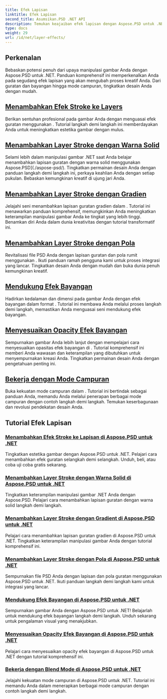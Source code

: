 ```yaml
---
title: Efek Lapisan
linktitle: Efek Lapisan
second_title: Asumsikan.PSD .NET API
description: Temukan keajaiban efek lapisan dengan Aspose.PSD untuk .NET! Tingkatkan keterampilan manipulasi gambar Anda dengan belajar menambahkan mode guratan, bayangan, dan campuran.
type: docs
weight: 29
url: /id/net/layer-effects/
---
```

## Perkenalan

Bebaskan potensi penuh dari upaya manipulasi gambar Anda dengan Aspose.PSD untuk .NET. Panduan komprehensif ini memperkenalkan Anda pada segudang efek lapisan yang akan mengubah proses kreatif Anda. Dari guratan dan bayangan hingga mode campuran, tingkatkan desain Anda dengan mudah.

## [Menambahkan Efek Stroke ke Layers](./adding-stroke-effects/)

Berikan sentuhan profesional pada gambar Anda dengan menguasai efek guratan menggunakan . Tutorial langkah demi langkah ini memberdayakan Anda untuk meningkatkan estetika gambar dengan mulus. 

## [Menambahkan Layer Stroke dengan Warna Solid](./adding-stroke-layer-solid-color/)

Selami lebih dalam manipulasi gambar .NET saat Anda belajar menambahkan lapisan guratan dengan warna solid menggunakan Aspose.PSD](./aspose-psd/). Tingkatkan permainan desain Anda dengan panduan langkah demi langkah ini, perkaya keahlian Anda dengan setiap pukulan. Bebaskan kemungkinan kreatif di ujung jari Anda.

## [Menambahkan Layer Stroke dengan Gradien](./adding-stroke-layer-gradient/)

Jelajahi seni menambahkan lapisan guratan gradien dalam . Tutorial ini menawarkan panduan komprehensif, memungkinkan Anda meningkatkan keterampilan manipulasi gambar Anda ke tingkat yang lebih tinggi. Benamkan diri Anda dalam dunia kreativitas dengan tutorial transformatif ini.

## [Menambahkan Layer Stroke dengan Pola](./adding-stroke-layer-pattern/)

Revitalisasi file PSD Anda dengan lapisan guratan dan pola rumit menggunakan . Ikuti panduan ramah pengguna kami untuk proses integrasi yang lancar. Tingkatkan desain Anda dengan mudah dan buka dunia penuh kemungkinan kreatif.

## [Mendukung Efek Bayangan](./supporting-shadow-effects/)

Hadirkan kedalaman dan dimensi pada gambar Anda dengan efek bayangan dalam format . Tutorial ini membawa Anda melalui proses langkah demi langkah, memastikan Anda menguasai seni mendukung efek bayangan. 

## [Menyesuaikan Opacity Efek Bayangan](./adjusting-shadow-effect-opacity/)

Sempurnakan gambar Anda lebih lanjut dengan mempelajari cara menyesuaikan opasitas efek bayangan di . Tutorial komprehensif ini memberi Anda wawasan dan keterampilan yang dibutuhkan untuk menyempurnakan kreasi Anda. Tingkatkan permainan desain Anda dengan pengetahuan penting ini.

## [Bekerja dengan Mode Campuran](./working-with-blend-modes/)

Buka kekuatan mode campuran dalam . Tutorial ini bertindak sebagai panduan Anda, memandu Anda melalui penerapan berbagai mode campuran dengan contoh langkah demi langkah. Temukan keserbagunaan dan revolusi pendekatan desain Anda.

## Tutorial Efek Lapisan
### [Menambahkan Efek Stroke ke Lapisan di Aspose.PSD untuk .NET](./adding-stroke-effects/)
Tingkatkan estetika gambar dengan Aspose.PSD untuk .NET. Pelajari cara menambahkan efek guratan selangkah demi selangkah. Unduh, beli, atau coba uji coba gratis sekarang.
### [Menambahkan Layer Stroke dengan Warna Solid di Aspose.PSD untuk .NET](./adding-stroke-layer-solid-color/)
Tingkatkan keterampilan manipulasi gambar .NET Anda dengan Aspose.PSD. Pelajari cara menambahkan lapisan guratan dengan warna solid langkah demi langkah.
### [Menambahkan Layer Stroke dengan Gradient di Aspose.PSD untuk .NET](./adding-stroke-layer-gradient/)
Pelajari cara menambahkan lapisan guratan gradien di Aspose.PSD untuk .NET. Tingkatkan keterampilan manipulasi gambar Anda dengan tutorial komprehensif ini.
### [Menambahkan Layer Stroke dengan Pola di Aspose.PSD untuk .NET](./adding-stroke-layer-pattern/)
Sempurnakan file PSD Anda dengan lapisan dan pola guratan menggunakan Aspose.PSD untuk .NET. Ikuti panduan langkah demi langkah kami untuk integrasi yang lancar.
### [Mendukung Efek Bayangan di Aspose.PSD untuk .NET](./supporting-shadow-effects/)
Sempurnakan gambar Anda dengan Aspose.PSD untuk .NET! Belajarlah untuk mendukung efek bayangan langkah demi langkah. Unduh sekarang untuk pengalaman visual yang menakjubkan.
### [Menyesuaikan Opacity Efek Bayangan di Aspose.PSD untuk .NET](./adjusting-shadow-effect-opacity/)
Pelajari cara menyesuaikan opacity efek bayangan di Aspose.PSD untuk .NET dengan tutorial komprehensif ini.
### [Bekerja dengan Blend Mode di Aspose.PSD untuk .NET](./working-with-blend-modes/)
Jelajahi kekuatan mode campuran di Aspose.PSD untuk .NET. Tutorial ini memandu Anda dalam menerapkan berbagai mode campuran dengan contoh langkah demi langkah.